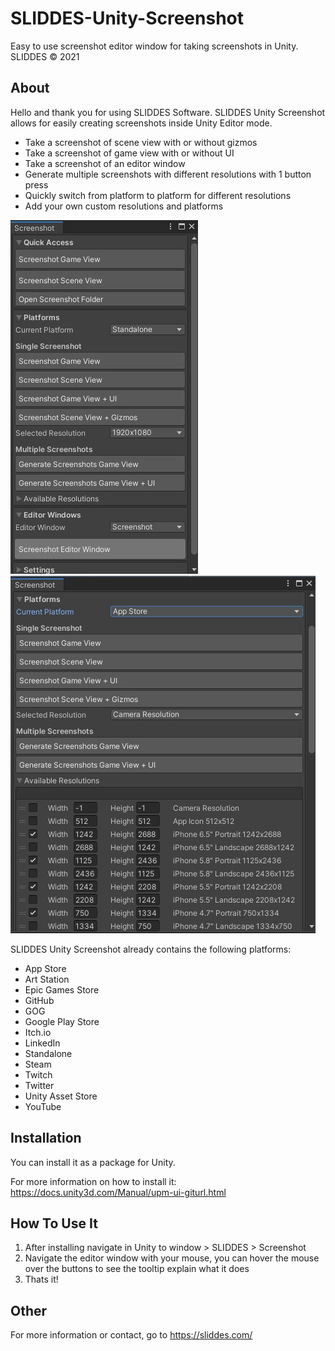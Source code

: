 # SLIDDES-Unity-Screenshot
Easy to use screenshot editor window for taking screenshots in Unity. SLIDDES © 2021

## About
Hello and thank you for using SLIDDES Software.
SLIDDES Unity Screenshot allows for easily creating screenshots inside Unity Editor mode.
- Take a screenshot of scene view with or without gizmos
- Take a screenshot of game view with or without UI
- Take a screenshot of an editor window
- Generate multiple screenshots with different resolutions with 1 button press
- Quickly switch from platform to platform for different resolutions
- Add your own custom resolutions and platforms

![Img Screenshot 0](https://github.com/MrSliddes/SLIDDES-Unity-Screenshot/blob/GitHub-Info/SLIDDES_Unity_Screenshot_Img_0.jpg)
![Img Screenshot 1](https://github.com/MrSliddes/SLIDDES-Unity-Screenshot/blob/GitHub-Info/SLIDDES_Unity_Screenshot_Img_1.jpg)

SLIDDES Unity Screenshot already contains the following platforms:
- App Store
- Art Station
- Epic Games Store
- GitHub
- GOG
- Google Play Store
- Itch.io
- LinkedIn
- Standalone
- Steam
- Twitch
- Twitter
- Unity Asset Store
- YouTube

## Installation
You can install it as a package for Unity.

For more information on how to install it:
https://docs.unity3d.com/Manual/upm-ui-giturl.html

## How To Use It
1. After installing navigate in Unity to window > SLIDDES > Screenshot
2. Navigate the editor window with your mouse, you can hover the mouse over the buttons to see the tooltip explain what it does
3. Thats it!

## Other
For more information or contact, go to https://sliddes.com/
